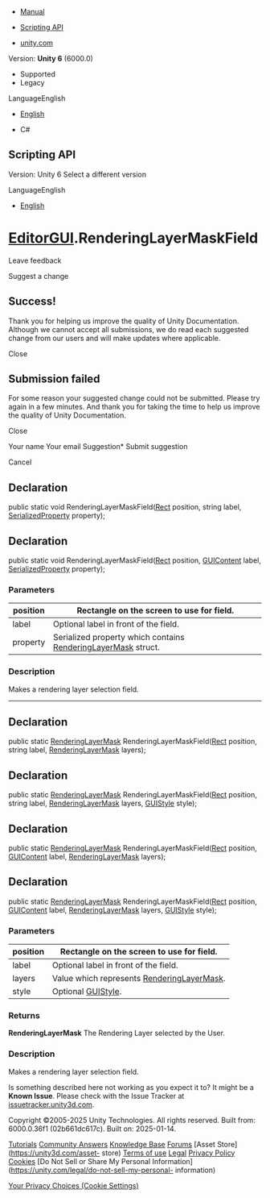 [ ]()

  * [Manual](../Manual/index.html)
  * [Scripting API](../ScriptReference/index.html)

  * [unity.com](https://unity.com/)

Version: **Unity 6** (6000.0)

  * Supported
  * Legacy

LanguageEnglish

  * [English]()

  * C#

[ ](https://docs.unity3d.com)

## Scripting API

Version: Unity 6 Select a different version

LanguageEnglish

  * [English]()

#  [EditorGUI](EditorGUI.html).RenderingLayerMaskField

Leave feedback

Suggest a change

## Success!

Thank you for helping us improve the quality of Unity Documentation. Although
we cannot accept all submissions, we do read each suggested change from our
users and will make updates where applicable.

Close

## Submission failed

For some reason your suggested change could not be submitted. Please <a>try
again</a> in a few minutes. And thank you for taking the time to help us
improve the quality of Unity Documentation.

Close

Your name Your email Suggestion* Submit suggestion

Cancel

[ ]()

## Declaration

public static void RenderingLayerMaskField([Rect](Rect.html) position, string
label, [SerializedProperty](SerializedProperty.html) property);

## Declaration

public static void RenderingLayerMaskField([Rect](Rect.html) position,
[GUIContent](GUIContent.html) label,
[SerializedProperty](SerializedProperty.html) property);

### Parameters

position | Rectangle on the screen to use for field.  
---|---  
label | Optional label in front of the field.  
property | Serialized property which contains [RenderingLayerMask](RenderingLayerMask.html) struct.  
  
### Description

Makes a rendering layer selection field.

* * *

## Declaration

public static [RenderingLayerMask](RenderingLayerMask.html)
RenderingLayerMaskField([Rect](Rect.html) position, string label,
[RenderingLayerMask](RenderingLayerMask.html) layers);

## Declaration

public static [RenderingLayerMask](RenderingLayerMask.html)
RenderingLayerMaskField([Rect](Rect.html) position, string label,
[RenderingLayerMask](RenderingLayerMask.html) layers,
[GUIStyle](GUIStyle.html) style);

## Declaration

public static [RenderingLayerMask](RenderingLayerMask.html)
RenderingLayerMaskField([Rect](Rect.html) position,
[GUIContent](GUIContent.html) label,
[RenderingLayerMask](RenderingLayerMask.html) layers);

## Declaration

public static [RenderingLayerMask](RenderingLayerMask.html)
RenderingLayerMaskField([Rect](Rect.html) position,
[GUIContent](GUIContent.html) label,
[RenderingLayerMask](RenderingLayerMask.html) layers,
[GUIStyle](GUIStyle.html) style);

### Parameters

position | Rectangle on the screen to use for field.  
---|---  
label | Optional label in front of the field.  
layers | Value which represents [RenderingLayerMask](RenderingLayerMask.html).  
style | Optional [GUIStyle](GUIStyle.html).  
  
### Returns

**RenderingLayerMask** The Rendering Layer selected by the User.

### Description

Makes a rendering layer selection field.

Is something described here not working as you expect it to? It might be a
**Known Issue**. Please check with the Issue Tracker at
[issuetracker.unity3d.com](https://issuetracker.unity3d.com).

Copyright ©2005-2025 Unity Technologies. All rights reserved. Built from:
6000.0.36f1 (02b661dc617c). Built on: 2025-01-14.

[Tutorials](https://unity3d.com/learn) [Community
Answers](https://answers.unity3d.com) [Knowledge
Base](https://support.unity3d.com/hc/en-us)
[Forums](https://forum.unity3d.com) [Asset Store](https://unity3d.com/asset-
store) [Terms of use](https://docs.unity3d.com/Manual/TermsOfUse.html)
[Legal](https://unity.com/legal) [Privacy
Policy](https://unity.com/legal/privacy-policy)
[Cookies](https://unity.com/legal/cookie-policy) [Do Not Sell or Share My
Personal Information](https://unity.com/legal/do-not-sell-my-personal-
information)

[Your Privacy Choices (Cookie Settings)](javascript:void\(0\);)

